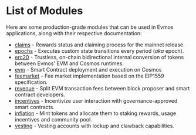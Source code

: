 <!--
order: 0
-->

# List of Modules

Here are some production-grade modules that can be used in Evmos applications,
along with their respective documentation:

- [claims](claims/spec/README.md) - Rewards status and claiming process for the
  mainnet release.
- [epochs](epochs/spec/README.md) - Executes custom state transitions every
  period (*aka* epoch).
- [erc20](erc20/spec/README.md) - Trustless, on-chain bidirectional internal
  conversion of tokens between Evmos' EVM and Cosmos runtimes.
- [evm](https://docs.evmos.org/modules/evm/) - Smart Contract deployment and
  execution on Cosmos
- [feemarket](https://docs.evmos.org/modules/feemarket/) - Fee market
  implementation based on the EIP1559 specification.
- [revenue](revenue/spec/README.md) - Split EVM transaction fees between block
  proposer and smart contract developers.
- [incentives](incentives/spec/README.md) - Incentivize user interaction with
  governance-approved smart contracts.
- [inflation](inflation/spec/README.md) - Mint tokens and allocate them to
  staking rewards, usage incentives and community pool.
- [vesting](vesting/spec/README.md) - Vesting accounts with lockup and clawback
  capabilities.
